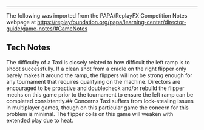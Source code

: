 ***
The following was imported from the PAPA/ReplayFX Competition Notes webpage at https://replayfoundation.org/papa/learning-center/director-guide/game-notes/#GameNotes
## Tech Notes
            
The difficulty of a Taxi is closely related to how difficult the left ramp is to shoot successfully. If a clean shot from a cradle on the right flipper only barely makes it around the ramp, the flippers will not be strong enough for any tournament that requires qualifying on the machine. Directors are encouraged to be proactive and doublecheck and/or rebuild the flipper mechs on this game prior to the tournament to ensure the left ramp can be completed consistently.## Concerns
Taxi suffers from lock-stealing issues in multiplayer games, though on this particular game the concern for this problem is minimal. The flipper coils on this game will weaken with extended play due to heat.
